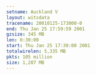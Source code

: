 ```yaml
---
setname: Auckland V
layout: witsdata
tracename: 20010125-173000-0
end: Thu Jan 25 17:59:59 2001
gzsize: 345 MB
len: 0:30:00
start: Thu Jan 25 17:30:00 2001
totalwirelen: 5,335 MB
pkts: 105 million
size: 1,207 MB
---
```

